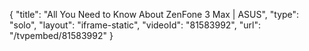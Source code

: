 {
    "title": "All You Need to Know About ZenFone 3 Max | ASUS",
    "type": "solo",
    "layout": "iframe-static",
    "videoId": "81583992",
    "url": "\/tvpembed\/81583992"
}